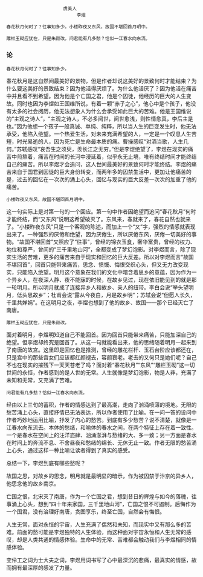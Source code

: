 	                     虞美人
	                          李煜
	
	春花秋月何时了？往事知多少。小楼昨夜又东风，故国不堪回首月明中。
	
	雕栏玉砌应犹在，只是朱颜改。问君能有几多愁？恰似一江春水向东流。



### 论

	春花秋月何时了？往事知多少。

春花秋月是这自然间最美好的景物，但是作者却说这美好的景致何时才能结束？为什么要这美好的景致结束？因为他活得厌烦了。为什么他活厌了？因为他活在痛苦中并且看不到希望。因为他是个亡国之君，他是个囚徒，他经历的巨大的人生变故。同时也因为李煜如王国维所说，有着一颗“赤子之心”，他心中是个孩子，他没有太多的社会阅历，他无法想象人为什么会承受如此巨大的苦难。他是王国维说的“主观之诗人”，“主观之诗人，不必多阅世，阅世愈浅，则性情愈真，李后主是也。”因为他想一个孩子一般真诚、单纯、纯粹，所以当人生的巨变发生时，他无法承受，他陷入绝望。一个热爱生活，对未来充满希望的人，一定是一个叹息人生苦短，时光易逝的人，因为死亡是生命最本质的痛。曹操感叹“对酒当歌，人生几何。”苏轼感叹“哀吾生之须臾，羡长江之无穷。”但是李煜绝望了，李煜在现实的痛苦中煎熬着，痛苦在时间的长河中漫延着，似乎永无止境，唯有终结时间才能终结自己的痛苦。所以李煜才会追问，这人世间最美好的景致何时才能终结。李煜的痛苦来自于国君到囚徒的巨大身份转变，而两年多的囚禁生活中，更加让他痛苦的是，过去的回忆在一次次的涌上心头，回忆与现实的巨大反差一次次的加重了他的痛苦。

	小楼昨夜又东风，故国不堪回首月明中。

这一句实际上是对第一句的一个回应。第一句中作者因绝望而追问“春花秋月”何时才能终结，而“又东风”说明这希望破灭了。东风来，春就来了，春花自然也就来了。“小楼昨夜东风”只是一个客观的陈述，而加上一个“又”字，强烈的情感就表现出来了。一种强烈的厌倦和绝望，因为厌倦生，所以厌倦东风，厌倦一切美好的事物。“故国不堪回首”又照应了“往事”，曾经的锦衣玉食，奢华富贵，曾经的权力、地位和尊严，曾间的“三千里地山河”，全都变成了梦幻泡影。对李煜而言，除了现实生活的苦难，更多的痛苦来自于现实和回忆的巨大反差。所以对李煜而言“故国不堪回首”，回首只能带来痛苦，思念、愤慨、悔恨交织心头，但又无力改变现实，只能陷入绝望。明月这个意象在我们的文化中暗含着思乡的意蕴，因为作为一个异乡人，在夜深人静、夜不能寐的时候，在故乡见过，现在依旧能见到的就是那一轮明月。所以明月就成了连接异乡人和故乡、亲人的纽带。李白会说“举头望明月，低头思故乡”；杜甫会说“露从今夜白，月是故乡明”；苏轼会说“但愿人长久，千里共婵娟”。在这明月之夜，李煜也想到了他的故乡、故国——那个已经灭亡了南唐。

	雕栏玉砌应犹在，只是朱颜改。

面对着明月，李煜明知道自己不能回首。因为回首只能带来痛苦，只能加深自己的绝望。但李煜却终究是回首了。从这一句就能看出来，他的思绪随着明月一起来到了南唐的故宫。这里即是回忆也是推测，曾经的雕花栏杆、玉石台阶应该都还在，只是宫中的那些宫女们应该都红颜褪去，容颜衰老。老去的又何只是她们呢？自己不也在现实的摧残下一天天苍老了吗？面对着“春花秋月”“东风”“雕栏玉砌”这一切世间的永恒，作者感到的是人世的无常。人生就像是梦幻泡影，物是人非，充满了未知和无常，又充满了苦难。

	问君能有几多愁？恰似一江春水向东流。

经由以上三句的蓄积，作者的情感达到了最高潮，走向了汹涌喷薄的境地。无限的愁苦涌上心头，直接抒情已无法表达，所以作者使用了比喻。在一问一答的设问中作者巧妙地运用比喻，抒发了内心的愁苦。到底有多少愁苦？说不清楚，就像是一江春水向东流去。本体的愁绪，和喻体的春水之间，在两个特征上存在着一致性。一个是春水在空间上的汪洋恣肆、汹涌澎湃与愁绪的大、多一致；另一方面是春水在时间上的奔流不息、不舍昼夜和愁绪的绵长、无休无止一致。作者无限的愁苦涌上心头，通过这样一种比喻让读者得到了真实的感受。

总结一下，李煜到底有哪些愁呢？

故国之思，对故乡的思念，明月就是最明显的暗示，作为被囚禁于汴京的异乡人，他思念他的故乡南京。

亡国之恨，北宋灭了南唐，作为一个亡国之君，想到昔日的辉煌与如今的落魄，往事涌上心头，想到“四十年来家国，三千里地山河”，亡国之恨不可遏制。后悔作为一个国君，没有治理好南唐，贪图享乐，终至亡国，自然会有悔恨。

人生无常，面对永恒的宇宙，人生充满了偶然和未知，而现实中又有那么多的苦难。前面的愁可能是李煜独特的人生体验，而这种面对宇宙永恒和人生无常的感叹，却是人类共通的情感体验。生命中的无常、苦难都会触动我们与李煜相同的情感体验。

变伶工之词为士大夫之词，李煜用词书写了心中最深沉的悲痛，最真实的情感，故而拥有最深厚的感发了力量。
